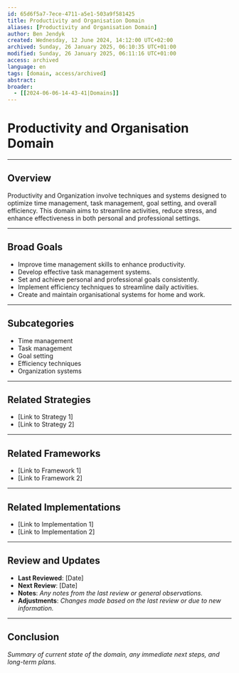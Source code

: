 ```yaml
---
id: 65d6f5a7-7ece-4711-a5e1-503a9f581425
title: Productivity and Organisation Domain
aliases: [Productivity and Organisation Domain]
author: Ben Jendyk
created: Wednesday, 12 June 2024, 14:12:00 UTC+02:00
archived: Sunday, 26 January 2025, 06:10:35 UTC+01:00
modified: Sunday, 26 January 2025, 06:11:16 UTC+01:00
access: archived 
language: en
tags: [domain, access/archived]
abstract:
broader:
  - [[2024-06-06-14-43-41|Domains]]
---
```


# Productivity and Organisation Domain

--- 

## Overview

Productivity and Organization involve techniques and systems designed to optimize time management, task management, goal setting, and overall efficiency. This domain aims to streamline activities, reduce stress, and enhance effectiveness in both personal and professional settings.

--- 

## Broad Goals

- Improve time management skills to enhance productivity.
- Develop effective task management systems.
- Set and achieve personal and professional goals consistently.
- Implement efficiency techniques to streamline daily activities.
- Create and maintain organisational systems for home and work.

--- 

## Subcategories

- Time management
- Task management
- Goal setting
- Efficiency techniques
- Organization systems

--- 

## Related Strategies

- [Link to Strategy 1]
- [Link to Strategy 2]

--- 

## Related Frameworks

- [Link to Framework 1]
- [Link to Framework 2]

--- 

## Related Implementations

- [Link to Implementation 1]
- [Link to Implementation 2]

---

## Review and Updates

- **Last Reviewed**: [Date] 
- **Next Review**: [Date] 
- **Notes**: *Any notes from the last review or general observations.* 
- **Adjustments**: *Changes made based on the last review or due to new information.*

--- 

## Conclusion

*Summary of current state of the domain, any immediate next steps, and long-term plans.*
